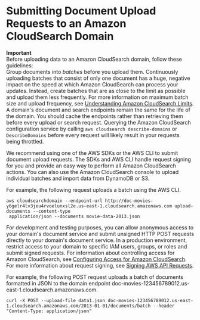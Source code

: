 # Submitting Document Upload Requests to an Amazon CloudSearch Domain<a name="submitting-doc-requests"></a>

**Important**  
Before uploading data to an Amazon CloudSearch domain, follow these guidelines:  
Group documents into *batches* before you upload them\. Continuously uploading batches that consist of only one document has a huge, negative impact on the speed at which Amazon CloudSearch can process your updates\. Instead, create batches that are as close to the limit as possible and upload them less frequently\. For more information on maximum batch size and upload frequency, see [Understanding Amazon CloudSearch Limits](limits.md)\.
A domain's document and search endpoints remain the same for the life of the domain\. You should cache the endpoints rather than retrieving them before every upload or search request\. Querying the Amazon CloudSearch configuration service by calling `aws cloudsearch describe-domains` or `DescribeDomains` before every request will likely result in your requests being throttled\.

We recommend using one of the AWS SDKs or the AWS CLI to submit document upload requests\. The SDKs and AWS CLI handle request signing for you and provide an easy way to perform all Amazon CloudSearch actions\. You can also use the Amazon CloudSearch console to upload individual batches and import data from DynamoDB or S3\.

For example, the following request uploads a batch using the AWS CLI\.

```
aws cloudsearchdomain --endpoint-url http://doc-movies-y6gelr4lv3jeu4rvoelunxsl2e.us-east-1.cloudsearch.amazonaws.com upload-documents --content-type
 application/json --documents movie-data-2013.json
```

For development and testing purposes, you can allow anonymous access to your domain's document service and submit unsigned HTTP POST requests directly to your domain's document service\. In a production environment, restrict access to your domain to specific IAM users, groups, or roles and submit signed requests\. For information about controlling access for Amazon CloudSearch, see [Configuring Access for Amazon CloudSearch](configuring-access.md)\. For more information about request signing, see [Signing AWS API Requests](http://docs.aws.amazon.com/general/latest/gr/signing_aws_api_requests.html)\. 

For example, the following POST request uploads a batch of documents formatted in JSON to the domain endpoint doc\-movies\-123456789012\.us\-east\-1\.cloudsearch\.amazonaws\.com\.

```
curl -X POST --upload-file data1.json doc-movies-123456789012.us-east-1.cloudsearch.amazonaws.com/2013-01-01/documents/batch --header "Content-Type: application/json"
```